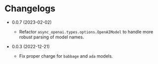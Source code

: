 # Changelogs

- 0.0.7 (2023-02-02)
  - Refactor `async_openai.types.options.OpenAIModel` to handle more robust parsing of model names.

- 0.0.3 (2022-12-21)
  - Fix proper charge for `babbage` and `ada` models.
  

